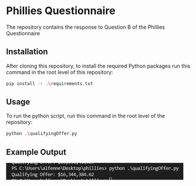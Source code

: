 # Phillies Questionnaire

The repository contains the response to Question B of the Phillies Questionnaire

## Installation

After cloning this repository, to install the required Python packages run this command in the root level of this repository:

```bash
pip install -r .\requirements.txt
```

## Usage

To run the python script, run this command in the root level of the repository:

```bash
python .\qualifyingOffer.py
```
## Example Output

![alt text](https://github.com/fennella/philliesQuestionnaire/blob/main/exampleOutput.png?raw=true)
